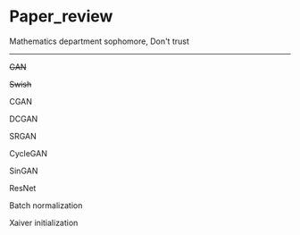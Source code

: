 # Paper_review
Mathematics department sophomore, 
Don't trust

--------------------------------------------
~~GAN~~

~~Swish~~

CGAN

DCGAN

SRGAN 

CycleGAN

SinGAN

ResNet

Batch normalization

Xaiver initialization
